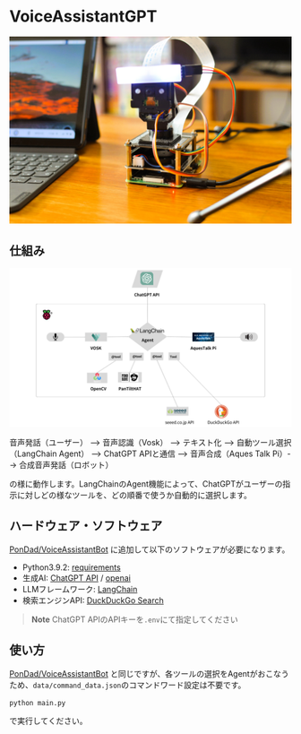 # VoiceAssistantGPT
![img1](https://github.com/PonDad/VoiceAssistantGPT/blob/main/images/vagpt2.JPG)

## 仕組み
![img2](https://github.com/PonDad/VoiceAssistantGPT/blob/main/images/chart_2.png)

音声発話（ユーザー） --> 音声認識（Vosk） --> テキスト化 --> 自動ツール選択（LangChain Agent） --> ChatGPT APIと通信 --> 音声合成（Aques Talk Pi）--> 合成音声発話（ロボット）

の様に動作します。LangChainのAgent機能によって、ChatGPTがユーザーの指示に対しどの様なツールを、どの順番で使うか自動的に選択します。

## ハードウェア・ソフトウェア

[PonDad/VoiceAssistantBot](https://github.com/PonDad/VoiceAssistantBot/tree/main) に追加して以下のソフトウェアが必要になります。

- Python3.9.2: [requirements](https://github.com/PonDad/VoiceAssistantGPT/blob/main/requirements.txt)
- 生成AI: [ChatGPT API](https://openai.com/blog/introducing-chatgpt-and-whisper-apis) / [openai](https://pypi.org/project/openai/)
- LLMフレームワーク: [LangChain](https://python.langchain.com/docs/get_started/installation)
- 検索エンジンAPI: [DuckDuckGo Search](https://github.com/deedy5/duckduckgo_search)

> **Note**
> ChatGPT APIのAPIキーを`.env`にて指定してください

## 使い方

[PonDad/VoiceAssistantBot](https://github.com/PonDad/VoiceAssistantBot/tree/main) と同じですが、各ツールの選択をAgentがおこなうため、`data/command_data.json`のコマンドワード設定は不要です。

```bash
python main.py
```
で実行してください。